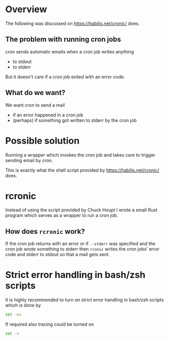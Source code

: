 # Overview

The following was discussed on https://habilis.net/cronic/ does.

## The problem with running cron jobs

cron sends automatic emails when a cron job writes anything 

- to stdout
- to stderr

But it doesn't care if a cron job exited with an error code.


## What do we want?

We want cron to send a mail

- if an error happened in a cron job
- (perhaps) if something got written to stderr by the cron job


# Possible solution

Running a wrapper which invokes the cron job and takes care to trigger sending email by cron.

This is exactly what the shell script provided by https://habilis.net/cronic/ does.


# rcronic

Instead of using the script provided by Chuck Houpt I wrote a small Rust program which serves as a wrapper to 
run a cron job.

## How does `rcronic` work?

If the cron job returns with an error or if `--stderr` was specified and the cron job wrote something to stderr 
then `rconic` writes the cron jobs' error code and stderr to stdout so that a mail gets sent.

# Strict error handling in bash/zsh scripts

It is highly recommended to turn on strict error handling in bash/zsh scripts which is done by

```sh
set -eu
```

If required also tracing could be turned on

```sh
set -x
```










